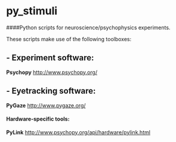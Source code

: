 # py_stimuli

####Python scripts for neuroscience/psychophysics experiments. 

These scripts make use of the following toolboxes:
## - Experiment software:
**Psychopy** http://www.psychopy.org/
## - Eyetracking software:
**PyGaze** http://www.pygaze.org/
#### Hardware-specific tools:
**PyLink** http://www.psychopy.org/api/hardware/pylink.html
